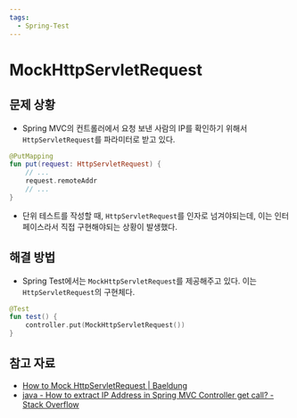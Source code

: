 ```yaml
---
tags:
  - Spring-Test
---
```

# MockHttpServletRequest

## 문제 상황

- Spring MVC의 컨트롤러에서 요청 보낸 사람의 IP를 확인하기 위해서 `HttpServletRequest`를 파라미터로 받고 있다.

```kotlin
@PutMapping
fun put(request: HttpServletRequest) {
	// ...
	request.remoteAddr
	// ...
}
```

- 단위 테스트를 작성할 때, `HttpServletRequest`를 인자로 넘겨야되는데, 이는 인터페이스라서 직접 구현해야되는 상황이 발생했다.

## 해결 방법

- Spring Test에서는 `MockHttpServletRequest`를 제공해주고 있다. 이는 `HttpServletRequest`의 구현체다.

```kotlin
@Test
fun test() {
	controller.put(MockHttpServletRequest())
}
```

## 참고 자료

- [How to Mock HttpServletRequest | Baeldung](https://www.baeldung.com/java-httpservletrequest-mock)
- [java - How to extract IP Address in Spring MVC Controller get call? - Stack Overflow](https://stackoverflow.com/questions/22877350/how-to-extract-ip-address-in-spring-mvc-controller-get-call)